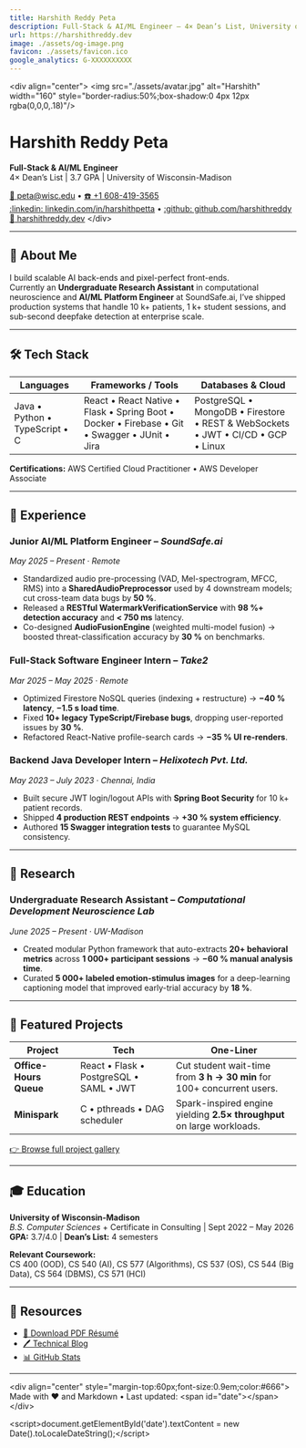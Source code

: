 ```yaml
---
title: Harshith Reddy Peta
description: Full-Stack & AI/ML Engineer – 4× Dean’s List, University of Wisconsin-Madison
url: https://harshithreddy.dev
image: ./assets/og-image.png
favicon: ./assets/favicon.ico
google_analytics: G-XXXXXXXXXX
---
```


&lt;div align="center"&gt;
&lt;img src="./assets/avatar.jpg" alt="Harshith" width="160" style="border-radius:50%;box-shadow:0 4px 12px rgba(0,0,0,.18)"/&gt;
# Harshith Reddy Peta
**Full-Stack & AI/ML Engineer**  
4× Dean’s List | 3.7 GPA | University of Wisconsin-Madison

[:email: peta@wisc.edu](mailto:peta@wisc.edu) • [:phone: +1 608-419-3565](tel:+16084193565)  
[:linkedin: linkedin.com/in/harshithpetta](https://linkedin.com/in/harshithpetta) • [:github: github.com/harshithreddy](https://github.com/harshithreddy)  
[:link: harshithreddy.dev](https://harshithreddy.dev)
&lt;/div&gt;

---

## 👋 About Me
I build scalable AI back-ends and pixel-perfect front-ends.  
Currently an **Undergraduate Research Assistant** in computational neuroscience and **AI/ML Platform Engineer** at SoundSafe.ai, I’ve shipped production systems that handle 10 k+ patients, 1 k+ student sessions, and sub-second deepfake detection at enterprise scale.

---

## 🛠️ Tech Stack
| Languages | Frameworks / Tools | Databases & Cloud |
|-----------|--------------------|-------------------|
| Java • Python • TypeScript • C | React • React Native • Flask • Spring Boot • Docker • Firebase • Git • Swagger • JUnit • Jira | PostgreSQL • MongoDB • Firestore • REST & WebSockets • JWT • CI/CD • GCP • Linux |

**Certifications:** AWS Certified Cloud Practitioner • AWS Developer Associate

---

## 💼 Experience
### **Junior AI/ML Platform Engineer** – *SoundSafe.ai*  
*May 2025 – Present · Remote*
- Standardized audio pre-processing (VAD, Mel-spectrogram, MFCC, RMS) into a **SharedAudioPreprocessor** used by 4 downstream models; cut cross-team data bugs by **50 %**.  
- Released a **RESTful WatermarkVerificationService** with **98 %+ detection accuracy** and **&lt; 750 ms** latency.  
- Co-designed **AudioFusionEngine** (weighted multi-model fusion) → boosted threat-classification accuracy by **30 %** on benchmarks.

### **Full-Stack Software Engineer Intern** – *Take2*  
*Mar 2025 – May 2025 · Remote*
- Optimized Firestore NoSQL queries (indexing + restructure) → **−40 % latency**, **−1.5 s load time**.  
- Fixed **10+ legacy TypeScript/Firebase bugs**, dropping user-reported issues by **30 %**.  
- Refactored React-Native profile-search cards → **−35 % UI re-renders**.

### **Backend Java Developer Intern** – *Helixotech Pvt. Ltd.*  
*May 2023 – July 2023 · Chennai, India*
- Built secure JWT login/logout APIs with **Spring Boot Security** for 10 k+ patient records.  
- Shipped **4 production REST endpoints** → **+30 % system efficiency**.  
- Authored **15 Swagger integration tests** to guarantee MySQL consistency.

---

## 🔬 Research
### **Undergraduate Research Assistant** – *Computational Development Neuroscience Lab*  
*June 2025 – Present · UW-Madison*
- Created modular Python framework that auto-extracts **20+ behavioral metrics** across **1 000+ participant sessions** → **−60 % manual analysis time**.  
- Curated **5 000+ labeled emotion-stimulus images** for a deep-learning captioning model that improved early-trial accuracy by **18 %**.

---

## 🚀 Featured Projects
| Project | Tech | One-Liner |
|---------|------|-----------|
| **Office-Hours Queue** | React • Flask • PostgreSQL • SAML • JWT | Cut student wait-time from **3 h → 30 min** for 100+ concurrent users. |
| **Minispark** | C • pthreads • DAG scheduler | Spark-inspired engine yielding **2.5× throughput** on large workloads. |

[👉 Browse full project gallery](./projects)

---

## 🎓 Education
**University of Wisconsin-Madison**  
*B.S. Computer Sciences* + Certificate in Consulting | Sept 2022 – May 2026  
**GPA:** 3.7/4.0 | **Dean’s List:** 4 semesters

**Relevant Coursework:**  
CS 400 (OOD), CS 540 (AI), CS 577 (Algorithms), CS 537 (OS), CS 544 (Big Data), CS 564 (DBMS), CS 571 (HCI)

---

## 📝 Resources
- [📄 Download PDF Résumé](./assets/HarshithReddy.pdf)
- [🖊️ Technical Blog](./blog)
- [📊 GitHub Stats](https://github.com/harshithreddy)

---

&lt;div align="center" style="margin-top:60px;font-size:0.9em;color:#666"&gt;
Made with ❤️ and Markdown • Last updated: &lt;span id="date"&gt;&lt;/span&gt;
&lt;/div&gt;

&lt;script&gt;document.getElementById('date').textContent = new Date().toLocaleDateString();&lt;/script&gt;
